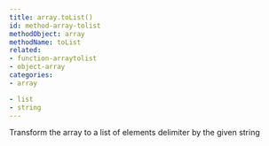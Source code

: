 ```yaml
---
title: array.toList()
id: method-array-tolist
methodObject: array
methodName: toList
related:
- function-arraytolist
- object-array
categories:
- array

- list
- string
---
```


Transform the array to a list of elements delimiter by the given string